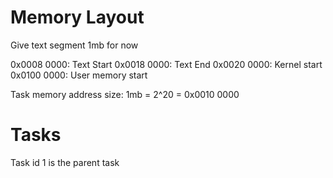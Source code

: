 
# Memory Layout

Give text segment 1mb for now

0x0008 0000: Text Start
0x0018 0000: Text End
0x0020 0000: Kernel start
0x0100 0000: User memory start

Task memory address size: 1mb = 2^20 = 0x0010 0000


# Tasks

Task id 1 is the parent task
